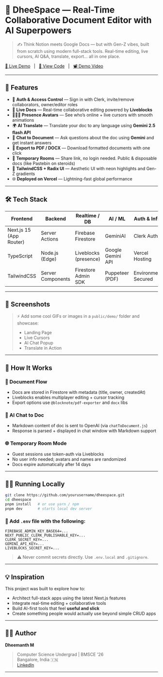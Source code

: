 # 🚀 DheeSpace — Real-Time Collaborative Document Editor with AI Superpowers

> ✍️ Think Notion meets Google Docs — but with Gen-Z vibes, built from scratch using modern full-stack tools. Real-time editing, live cursors, AI Q&A, translate, export... all in one place.

[🔗 Live Demo](https://dheespace.vercel.app) &nbsp;&nbsp;|&nbsp;&nbsp; [📂 View Code]([https://github.com/yourusername/dheespace](https://github.com/dheemanthm2004/DheeSpace.)) &nbsp;&nbsp;|&nbsp;&nbsp; [📽️ Demo Video](#)

---

## 🧠 Features

- 🔐 **Auth & Access Control** — Sign in with Clerk, invite/remove collaborators, owner/editor roles
- 📝 **Live Docs** — Real-time collaborative editing powered by **Liveblocks**
- 🧑‍🤝‍🧑 **Presence Avatars** — See who’s online + live cursors with smooth animations
- 🌍 **AI Translate** — Translate your doc to any language using **Gemini 2.5 flash API**
- 🤖 **Chat to Document** — Ask questions about the doc using **Gemini** and get instant answers
- 🧾 **Export to PDF / DOCX** — Download formatted documents with one click
- 🧪 **Temporary Rooms** — Share link, no login needed. Public & disposable docs (like Pastebin on steroids)
- 🎨 **TailwindCSS + Radix UI** — Aesthetic UI with neon highlights and Gen-Z gradients
- 🌐 **Deployed on Vercel** — Lightning-fast global performance

---

## 🛠️ Tech Stack

| Frontend       | Backend           | Realtime / DB         | AI / ML           | Auth & Infra    |
|----------------|-------------------|------------------------|--------------------|-----------------|
| Next.js 15 (App Router) | Server Actions | Firebase Firestore     | GeminiAI      | Clerk Auth      |
| TypeScript     | Node.js (Edge)    | Liveblocks (presence)  | Google Gemini API   | Vercel Hosting  |
| TailwindCSS    | Server Components | Firestore Admin SDK    | Puppeteer (PDF)    | Environment Secured |

---

## 📸 Screenshots

> ⚡️ Add some cool GIFs or images in a `public/demo/` folder and showcase:
> - Landing Page
> - Live Cursors
> - AI Chat Popup
> - Translate in Action

---

## 🚦 How It Works

### 🧾 Document Flow

- Docs are stored in Firestore with metadata (title, owner, createdAt)
- Liveblocks enables multiplayer editing + cursor tracking
- Export options use `@blocknote/pdf-exporter` and `docx` libs

### 🤖 AI Chat to Doc

- Markdown content of doc is sent to OpenAI (via `chatToDocument.js`)
- Response is parsed + displayed in chat window with Markdown support

### 🌐 Temporary Room Mode

- Guest sessions use token-auth via Liveblocks
- No user info needed; avatars and names are randomized
- Docs expire automatically after 14 days

---

## 🧑‍💻 Running Locally

```bash
git clone https://github.com/yourusername/dheespace.git
cd dheespace
pnpm install   # or use yarn / npm
pnpm dev       # starts local dev server
```

### 🔐 Add `.env` file with the following:

```env
FIREBASE_ADMIN_KEY_BASE64=...
NEXT_PUBLIC_CLERK_PUBLISHABLE_KEY=...
CLERK_SECRET_KEY=...
GEMINI_API_KEY=...
LIVEBLOCKS_SECRET_KEY=...
```

> ⚠️ Never commit secrets directly. Use `.env.local` and `.gitignore`.

---

## 💡 Inspiration

This project was built to explore how to:

- Architect full-stack apps using the latest Next.js features
- Integrate real-time editing + collaborative tools
- Build AI-first tools that feel **useful and slick**
- Create something people would actually use beyond simple CRUD apps

---

## 🙋‍♂️ Author

**Dheemanth M**

> Computer Science Undergrad | BMSCE '26  
> Bangalore, India 🇮🇳  
> [LinkedIn](https://www.linkedin.com/in/dheemanth-madaiah-484a43327/) 

---


